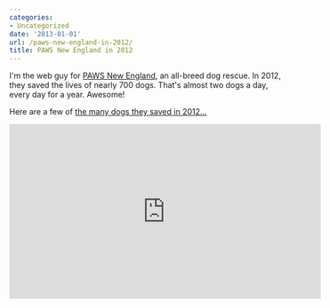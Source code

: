 ```yaml
---
categories:
- Uncategorized
date: '2013-01-01'
url: /paws-new-england-in-2012/
title: PAWS New England in 2012
---
```


I'm the web guy for <a href="http://www.pawsnewengland.com/">PAWS New England</a>, an all-breed dog rescue. In 2012, they saved the lives of  nearly 700 dogs. That's almost two dogs a day, every day for a year. Awesome!

Here are a few of <a href="https://vimeo.com/56563143">the many dogs they saved in 2012...</a>

<iframe src="https://player.vimeo.com/video/56563143?color=ffffff" width="560" height="315" frameborder="0" webkitAllowFullScreen mozallowfullscreen allowFullScreen></iframe>